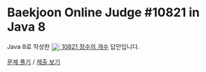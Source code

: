 # Baekjoon Online Judge #10821 in Java 8
Java 8로 작성한 [<img src="https://static.solved.ac/tier_small/4.svg" height="20" align="center">
10821 정수의 개수](https://www.acmicpc.net/problem/10821) 답안입니다.

[문제 풀기](https://www.acmicpc.net/problem/10821) /
[제출 보기](https://www.acmicpc.net/source/87669842)
